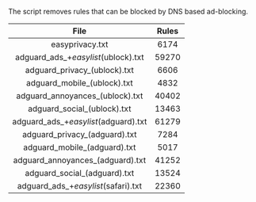 The script removes rules that can be blocked by DNS based ad-blocking.


| File | Rules |
|:----:|:-----:|
| easyprivacy.txt | 6174 |
| adguard_ads_+_easylist_(ublock).txt | 59270 |
| adguard_privacy_(ublock).txt | 6606 |
| adguard_mobile_(ublock).txt | 4832 |
| adguard_annoyances_(ublock).txt | 40402 |
| adguard_social_(ublock).txt | 13463 |
| adguard_ads_+_easylist_(adguard).txt | 61279 |
| adguard_privacy_(adguard).txt | 7284 |
| adguard_mobile_(adguard).txt | 5017 |
| adguard_annoyances_(adguard).txt | 41252 |
| adguard_social_(adguard).txt | 13524 |
| adguard_ads_+_easylist_(safari).txt | 22360 |